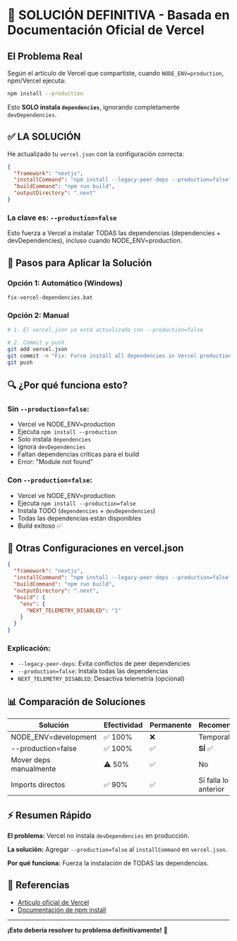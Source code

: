 # 🎯 SOLUCIÓN DEFINITIVA - Basada en Documentación Oficial de Vercel

## El Problema Real

Según el artículo de Vercel que compartiste, cuando `NODE_ENV=production`, npm/Vercel ejecuta:

```bash
npm install --production
```

Esto **SOLO instala `dependencies`**, ignorando completamente `devDependencies`.

## ✅ LA SOLUCIÓN

He actualizado tu `vercel.json` con la configuración correcta:

```json
{
  "framework": "nextjs",
  "installCommand": "npm install --legacy-peer-deps --production=false",
  "buildCommand": "npm run build",
  "outputDirectory": ".next"
}
```

### La clave es: `--production=false`

Esto fuerza a Vercel a instalar TODAS las dependencias (dependencies + devDependencies), incluso cuando NODE_ENV=production.

## 📝 Pasos para Aplicar la Solución

### Opción 1: Automático (Windows)
```batch
fix-vercel-dependencies.bat
```

### Opción 2: Manual
```bash
# 1. El vercel.json ya está actualizado con --production=false

# 2. Commit y push
git add vercel.json
git commit -m "Fix: Force install all dependencies in Vercel production"
git push
```

## 🔍 ¿Por qué funciona esto?

### Sin `--production=false`:
- Vercel ve NODE_ENV=production
- Ejecuta `npm install --production`
- Solo instala `dependencies`
- Ignora `devDependencies`
- Faltan dependencias críticas para el build
- Error: "Module not found"

### Con `--production=false`:
- Vercel ve NODE_ENV=production
- Ejecuta `npm install --production=false`
- Instala TODO (`dependencies` + `devDependencies`)
- Todas las dependencias están disponibles
- Build exitoso ✅

## 🚀 Otras Configuraciones en vercel.json

```json
{
  "framework": "nextjs",
  "installCommand": "npm install --legacy-peer-deps --production=false",
  "buildCommand": "npm run build",
  "outputDirectory": ".next",
  "build": {
    "env": {
      "NEXT_TELEMETRY_DISABLED": "1"
    }
  }
}
```

### Explicación:
- `--legacy-peer-deps`: Evita conflictos de peer dependencies
- `--production=false`: Instala todas las dependencias
- `NEXT_TELEMETRY_DISABLED`: Desactiva telemetría (opcional)

## 📊 Comparación de Soluciones

| Solución | Efectividad | Permanente | Recomendada |
|----------|------------|------------|-------------|
| NODE_ENV=development | ✅ 100% | ❌ | Temporal |
| --production=false | ✅ 100% | ✅ | **SÍ** ✅ |
| Mover deps manualmente | ⚠️ 50% | ✅ | No |
| Imports directos | ✅ 90% | ✅ | Si falla lo anterior |

## ⚡ Resumen Rápido

**El problema:** Vercel no instala `devDependencies` en producción.

**La solución:** Agregar `--production=false` al `installCommand` en `vercel.json`.

**Por qué funciona:** Fuerza la instalación de TODAS las dependencias.

## 🔗 Referencias

- [Artículo oficial de Vercel](https://vercel.com/guides/dependencies-from-package-json-missing-after-install)
- [Documentación de npm install](https://docs.npmjs.com/cli/v8/commands/npm-install)

---

**¡Esto debería resolver tu problema definitivamente!** 🎉
